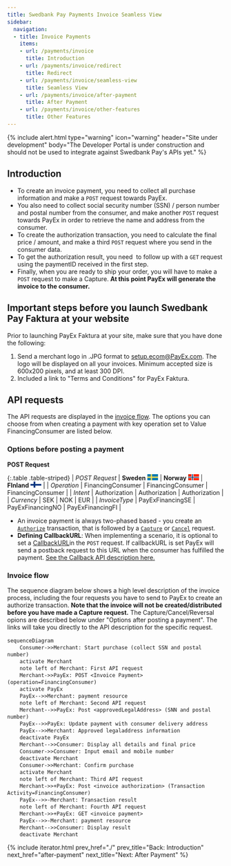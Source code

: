 ```yaml
---
title: Swedbank Pay Payments Invoice Seamless View
sidebar:
  navigation:
  - title: Invoice Payments
    items:
    - url: /payments/invoice
      title: Introduction
    - url: /payments/invoice/redirect
      title: Redirect
    - url: /payments/invoice/seamless-view
      title: Seamless View
    - url: /payments/invoice/after-payment
      title: After Payment
    - url: /payments/invoice/other-features
      title: Other Features
---
```


{% include alert.html type="warning"
                      icon="warning"
                      header="Site under development"
                      body="The Developer Portal is under construction and
                      should not be used to integrate against Swedbank Pay's
                      APIs yet." %}

## Introduction

* To create an invoice payment, you need to collect all purchase information
    and make a `POST` request towards PayEx.
* You also need to collect social security number (SSN) / person number
    and postal number from the consumer, and make another `POST` request
    towards PayEx in order to retrieve the name and address from the consumer.
* To create the authorization transaction, you need to calculate the final
    price / amount, and make a third `POST` request where you send
    in the consumer data.
* To get the authorization result, you need  to follow up with a
    `GET` request using the paymentID received in the first step.
* Finally, when you are ready to ship your order, you will have to make
    a `POST` request to make a Capture.
    **At this point PayEx will generate the invoice to the consumer.**

## Important steps before you launch Swedbank Pay Faktura at your website

Prior to launching PayEx Faktura at your site, make sure that you
have done the following:  

1. Send a merchant logo in .JPG format to [setup.ecom@PayEx.com][setup-mail].
    The logo will be displayed on all your invoices. Minimum accepted size
    is 600x200 pixels, and at least 300 DPI.
2. Included a link to "Terms and Conditions" for PayEx Faktura.

## API requests

The API requests are displayed in the [invoice flow](#invoice-flow).
The options you can choose from when creating a payment with key operation set
to Value FinancingConsumer are listed below.

### Options before posting a payment

**POST Request**

{:.table .table-striped}
| *POST Request* | **Sweden** ![Swedish flag][se-png] | **Norway** ![Norwegian flag][no-png] | **FInland** ![Finish flag][fi-png] |
| *Operation* | FinancingConsumer | FinancingConsumer | FinancingConsumer |
| *Intent* | Authorization | Authorization | Authorization |
| *Currency* | SEK | NOK | EUR |
| *InvoiceType* | PayExFinancingSE | PayExFinancingNO | PayExFinancingFI |

* An invoice payment is always two-phased based - you create an
    [`Authorize`][authorize] transaction, that is followed by a [`Capture`][capture] or [`Cancel`][cancel] request.
* **Defining CallbackURL**: When implementing a scenario, it is optional
    to set a [CallbackURL][callback-api]in the `POST` request.
    If callbackURL is set PayEx will send a postback request to this URL when
    the consumer has fulfilled the payment.
    [See the Callback API description here.][callback-api]

### Invoice flow

The sequence diagram below shows a high level description of the
invoice process, including the four requests you have to send to PayEx to
create an authorize transaction.
**Note that the invoice will not be created/distributed before you have
made a Capture request.**
The Capture/Cancel/Reversal opions are described below under
"Options after posting a payment".
The links will take you directly to the API description for the specific request.

```mermaid
sequenceDiagram
    Consumer->>Merchant: Start purchase (collect SSN and postal number)
    activate Merchant
    note left of Merchant: First API request
    Merchant->>PayEx: POST <Invoice Payment> (operation=FinancingConsumer)
    activate PayEx
    PayEx-->>Merchant: payment resource
    note left of Merchant: Second API request
    Merchant-->>PayEx: Post <approvedLegalAddress> (SNN and postal number)
    PayEx-->>PayEx: Update payment with consumer delivery address
    PayEx-->>Merchant: Approved legaladdress information
    deactivate PayEx
    Merchant-->>Consumer: Display all details and final price
    Consumer->>Consumer: Input email and mobile number
    deactivate Merchant
    Consumer->>Merchant: Confirm purchase
    activate Merchant
    note left of Merchant: Third API request
    Merchant->>+PayEx: Post <invoice authorization> (Transaction Activity=FinancingConsumer)
    PayEx-->>-Merchant: Transaction result
    note left of Merchant: Fourth API request
    Merchant->>+PayEx: GET <invoice payment>
    PayEx-->>-Merchant: payment resource
    Merchant-->>Consumer: Display result
    deactivate Merchant
```

{% include iterator.html prev_href="./" prev_title="Back: Introduction"
next_href="after-payment" next_title="Next: After Payment" %}

[callback-api]: /payments/invoice/other-features#callback
[fi-png]: /assets/img/fi.png
[no-png]: /assets/img/no.png
[se-png]: /assets/img/se.png
[setup-mail]: mailto:setup.ecom@PayEx.com
[authorize]: /payments/invoice/other-features#authorizations
[capture]: /payments/invoice/after-payment#captures
[cancel]: /payments/invoice/after-payment#cancellations
